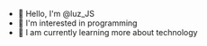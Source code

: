 - 👋 Hello, I'm @luz_JS
- 👀 I'm interested in programming
- 🌱 I am currently learning more about technology

<!---
luzJS/luzJS is a ✨ special ✨ repository because its `README.md` (this file) appears on your GitHub profile.
You can click the Preview link to take a look at your changes.
--->
